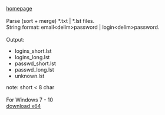 [homepage](https://nalbe.github.io)
<br><br>
Parse (sort + merge) *.txt | *.lst files.
<br>
String format: email\<delim\>password | login\<delim\>password.
<br><br>
Output:
- logins_short.lst
- logins_long.lst
- passwd_short.lst
- passwd_long.lst
- unknown.lst

note: short < 8 char
<br><br>
For Windows 7 - 10
<br>
[download x64](https://github.com/nalbe/PasswdParser/releases/download/1.0/PasswdParser.exe)
<br>

